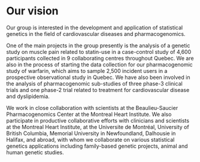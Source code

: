 
# Our vision

Our group is interested in the development and application of statistical
genetics in the field of cardiovascular diseases and pharmacogenomics.

One of the main projects in the group presently is the analysis of a genetic
study on muscle pain related to statin-use in a case-control study of 4,600
participants collected in 9 collaborating centres throughout Quebec. We are
also in the process of starting the data collection for our pharmacogenomic
study of warfarin, which aims to sample 2,500 incident users in a prospective
observational study in Quebec. We have also been involved in the analysis of
pharmacogenomic sub-studies of three phase-3 clinical trials and one phase-2
trial related to treatment for cardiovascular disease and dyslipidemia.

We work in close collaboration with scientists at the Beaulieu-Saucier
Pharmacogenomics Center at the Montreal Heart Institute. We also participate in
productive collaborative efforts with clinicians and scientists at the Montreal
Heart Institute, at the Universite de Montréal, University of British Columbia,
Memorial University in Newfoundland, Dalhousie in Halifax, and abroad, with
whom we collaborate on various statistical genetics applications including
family-based genetic projects, animal and human genetic studies.
